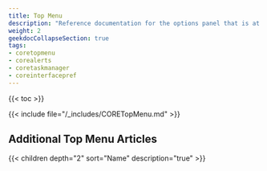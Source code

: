 ```yaml
---
title: Top Menu
description: "Reference documentation for the options panel that is at the top of the TrueNAS UI."
weight: 2
geekdocCollapseSection: true
tags:
- coretopmenu
- corealerts
- coretaskmanager
- coreinterfacepref
---
```


{{< toc >}}

{{< include file="/_includes/CORETopMenu.md" >}}

## Additional Top Menu Articles

{{< children depth="2" sort="Name" description="true" >}}
